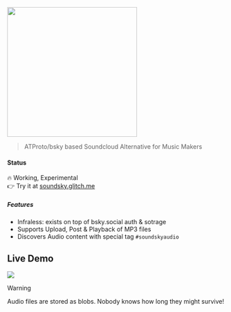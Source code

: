 <img src="https://github.com/user-attachments/assets/3cc1d361-7fdb-43c9-a90e-b4e81f93d754" width=300 >

> ATProto/bsky based Soundcloud Alternative for Music Makers

#### Status
🔥 Working, Experimental<br>
👉 Try it at [soundsky.glitch.me](https://soundsky.glitch.me)<br>

##### Features
- Infraless: exists on top of bsky.social auth & sotrage
- Supports Upload, Post & Playback of MP3 files
- Discovers Audio content with special tag `#soundskyaudio`

## Live Demo
<a href="https://soundsky.glitch.me">
<img src="https://github.com/user-attachments/assets/ddf26b8a-0371-4aca-b532-2141d92063ed">
</a>


> [!WARNING]
> Audio files are stored as blobs. Nobody knows how long they might survive!
